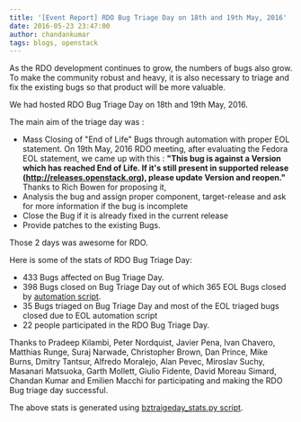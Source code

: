 ```yaml
---
title: '[Event Report] RDO Bug Triage Day on 18th and 19th May, 2016'
date: 2016-05-23 23:47:00
author: chandankumar
tags: blogs, openstack
---
```


As the RDO development continues to grow, the numbers of bugs also grow. 
To make the community robust and heavy, it is also necessary to triage and fix the existing bugs so that product will be more valuable.

We had hosted RDO Bug Triage Day on 18th and 19th May, 2016.

The main aim of the triage day was :

* Mass Closing of "End of Life" Bugs through automation with proper EOL statement.
  On 19th May, 2016 RDO meeting, after evaluating the Fedora EOL statement, we came up with this :
  **"This bug is against a Version which has reached End of Life. If it's still present in supported release (http://releases.openstack.org), please update Version and reopen."**
  Thanks to Rich Bowen for proposing it,
* Analysis the bug and assign proper component, target-release and ask for more information if the bug is incomplete
* Close the Bug if it is already fixed in the current release
* Provide patches to the existing Bugs.

Those 2 days was awesome for RDO. 

Here is some of the stats of RDO Bug Triage Day:
 
* 433 Bugs affected on Bug Triage Day.
* 398 Bugs closed on Bug Triage Day out of which 365 EOL Bugs closed by [automation script](https://gist.github.com/chkumar246/23237abe5203d963054092fd989a2b88).
* 35 Bugs triaged on Bug Triage Day and most of the EOL triaged bugs closed due to EOL automation script
* 22 people participated in the RDO Bug Triage Day.

Thanks to Pradeep Kilambi, Peter Nordquist, Javier Pena, Ivan Chavero, Matthias Runge, Suraj Narwade, Christopher Brown, Dan Prince, Mike Burns, Dmitry Tantsur, Alfredo Moralejo,
Alan Pevec, Miroslav Suchy, Masanari Matsuoka, Garth Mollett, Giulio Fidente, David Moreau Simard,  Chandan Kumar and Emilien Macchi for participating and making the RDO Bug 
triage day successful.

The above stats is generated using [bztraigeday_stats.py script](https://gist.github.com/chkumar246/22ecfa8f5de4d98fb2a289904910dc4f).

